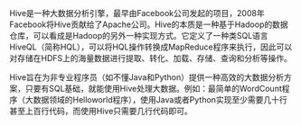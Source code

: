 Hive是一种大数据分析引擎，最早由Facebook公司发起的项目，2008年Facebook将Hive贡献给了Apache公司。Hive的本质是一种基于Hadoop的数据仓库，可以看成是Hadoop的另外一种实现方式。它定义了一种类SQL语言HiveQL（简称HQL），可以将HQL操作转换成MapReduce程序来执行，因此可以对存储在HDFS上的海量数据进行提取、转化、加载、存储、查询和分析等操作。

Hive旨在为非专业程序员（如不懂Java和Python）提供一种高效的大数据分析方案，只要有SQL基础，就能使用Hive处理大数据。例如：最简单的WordCount程序（大数据领域的Helloworld程序），使用Java或者Python实现至少需要几十行甚至上百行代码，而使用Hive只需要几行代码即可。



